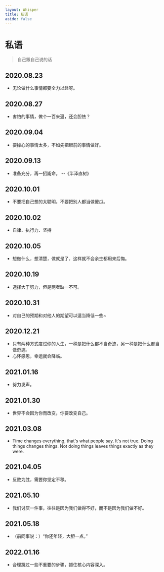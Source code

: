 ```yaml
---
layout: Whisper
title: 私语
aside: false
---
```


# 私语

> 自己跟自己说的话

## 2020.08.23

- 无论做什么事情都要全力以赴呀。

## 2020.08.27

- 害怕的事情，做个一百来遍，还会胆怯？

## 2020.09.04

- 要操心的事情太多，不如先把眼前的事情做好。

## 2020.09.13

- 准备充分，再一招毙命。 --《半泽直树》

## 2020.10.01

- 不要把自己想的太聪明，不要把别人都当做傻瓜。

## 2020.10.02

- 自律、执行力、坚持

## 2020.10.05

- 想做什么，想清楚，做就是了，这样就不会余生都用来后悔。

## 2020.10.19

- 选择大于努力，但是两者缺一不可。

## 2020.10.31

- 对自己的预期和对他人的期望可以适当降低一些~

## 2020.12.21

- 只有两种方式度过你的人生，一种是把什么都不当奇迹，另一种是把什么都当做奇迹。
- 心怀感恩，幸运就会降临。

## 2021.01.16

- 努力发声。

## 2021.01.30

- 世界不会因为你而改变，你要改变自己。

## 2021.03.08

- Time changes everything, that's what people say. It's not true. Doing things changes things. Not doing things leaves things exactly as they were.

## 2021.04.05

- 反败为胜，需要你坚定不移。

## 2021.05.10

- 我们讨厌一件事，往往是因为我们做得不好，而不是因为我们做不好。

## 2021.05.18

- （前同事说：）“你还年轻，大胆一点。”

## 2022.01.16

- 合理跳过一些不重要的步骤，抓住核心内容深入。
